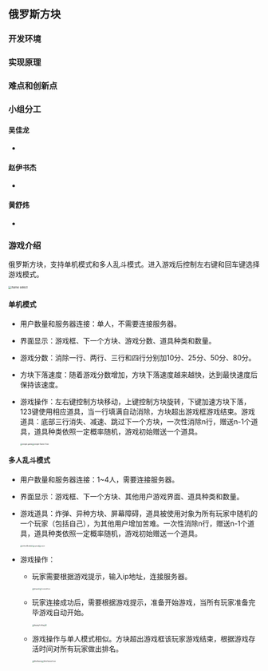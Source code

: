 ## 俄罗斯方块

### 开发环境



### 实现原理



### 难点和创新点



### 小组分工

#### 吴佳龙

+ 

#### 赵伊书杰

+ 

#### 黄舒炜

+ 



### 游戏介绍

俄罗斯方块，支持单机模式和多人乱斗模式。进入游戏后控制左右键和回车键选择游戏模式。

<img src="\pic\HomeSelect.png" alt="home select" style="zoom:40%;" />

#### 单机模式

+ 用户数量和服务器连接：单人，不需要连接服务器。

+ 界面显示：游戏框、下一个方块、游戏分数、道具种类和数量。

+ 游戏分数：消除一行、两行、三行和四行分别加10分、25分、50分、80分。

+ 方块下落速度：随着游戏分数增加，方块下落速度越来越快，达到最快速度后保持该速度。

+ 游戏操作：左右键控制方块移动，上键控制方块旋转，下键加速方块下落，123键使用相应道具，当一行填满自动消除，方块超出游戏框游戏结束。游戏道具：底部三行消失、减速、跳过下一个方块，一次性消除n行，赠送n-1个道具，道具种类依照一定概率随机，游戏初始赠送一个道具。

  <img src="\pic\SingleGame.png" alt="single game" style="zoom:25%;" /><img src="\pic\SingleGameOver.png" alt="single Game Over" style="zoom:25%;" />

#### 多人乱斗模式

+ 用户数量和服务器连接：1~4人，需要连接服务器。

+ 界面显示：游戏框、下一个方块、其他用户游戏界面、道具种类和数量。

+ 游戏道具：炸弹、异种方块、屏幕障碍，道具被使用对象为所有玩家中随机的一个玩家（包括自己），为其他用户增加苦难。一次性消除n行，赠送n-1个道具，道具种类依照一定概率随机，游戏初始赠送一个道具。

  <img src="\pic\beforeBomb.png" alt="beforeBomb" style="zoom:22%;" /><img src="\pic\AfterBomb.png" style="zoom:22%;" /><img src="\pic\special.png" alt="special" style="zoom:21%;" /><img src="\pic\Cover.png" alt="cover" style="zoom:21%;" />

  

  

+ 游戏操作：

  + 玩家需要根据游戏提示，输入ip地址，连接服务器。

    <img src="\pic\IpInput.png" alt="IpInput" style="zoom:20%;" /><img src="\pic\WaitConnect.png" style="zoom:20%;" /><img src="\pic\ConnectError.png" alt="ConnectError" style="zoom:20%;" />

  + 玩家连接成功后，需要根据游戏提示，准备开始游戏，当所有玩家准备完毕游戏自动开始。

    <img src="\pic\ReadyToPlay.png" alt="ReadyToPlay" style="zoom:25%;" /><img src="\pic\WaitOthers.png" style="zoom:25%;" />

  + 游戏操作与单人模式相似。方块超出游戏框该玩家游戏结束，根据游戏存活时间对所有玩家做出排名。

    <img src="\pic\MulGame.png" alt="MulGame" style="zoom:25%;" /><img src="\pic\MulGameOver.png" alt="MulGameOver" style="zoom:25%;" />